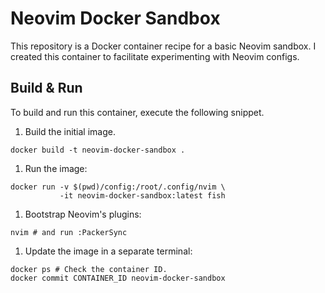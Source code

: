 # Neovim Docker Sandbox

This repository is a Docker container recipe for a basic Neovim sandbox. I
created this container to facilitate experimenting with Neovim configs.

## Build & Run

To build and run this container, execute the following snippet.

1. Build the initial image.

  ```shell
  docker build -t neovim-docker-sandbox .
  ```

1. Run the image:

  ```shell
  docker run -v $(pwd)/config:/root/.config/nvim \
             -it neovim-docker-sandbox:latest fish
  ```

1. Bootstrap Neovim's plugins:

  ```shell
  nvim # and run :PackerSync
  ```

1. Update the image in a separate terminal:

  ```shell
  docker ps # Check the container ID.
  docker commit CONTAINER_ID neovim-docker-sandbox
  ```
